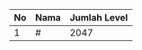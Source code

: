 | No | Nama            | Jumlah Level |
|----|-----------------|--------------|
| 1  | #    |    2047        |
